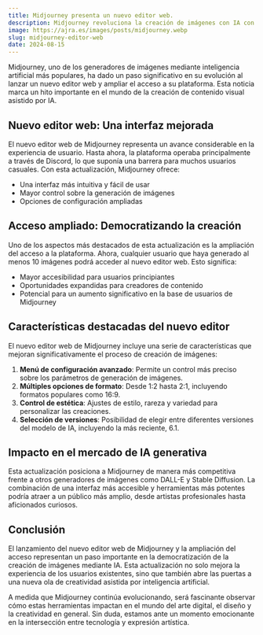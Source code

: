 ```yaml
---
title: Midjourney presenta un nuevo editor web.
description: Midjourney revoluciona la creación de imágenes con IA con un nuevo editor web y acceso ampliado.
image: https://ajra.es/images/posts/midjourney.webp
slug: midjourney-editor-web
date: 2024-08-15
---
```


Midjourney, uno de los generadores de imágenes mediante inteligencia artificial más populares, ha dado un paso significativo en su evolución al lanzar un nuevo editor web y ampliar el acceso a su plataforma. Esta noticia marca un hito importante en el mundo de la creación de contenido visual asistido por IA.

## Nuevo editor web: Una interfaz mejorada

El nuevo editor web de Midjourney representa un avance considerable en la experiencia de usuario. Hasta ahora, la plataforma operaba principalmente a través de Discord, lo que suponía una barrera para muchos usuarios casuales. Con esta actualización, Midjourney ofrece:

- Una interfaz más intuitiva y fácil de usar
- Mayor control sobre la generación de imágenes
- Opciones de configuración ampliadas

## Acceso ampliado: Democratizando la creación

Uno de los aspectos más destacados de esta actualización es la ampliación del acceso a la plataforma. Ahora, cualquier usuario que haya generado al menos 10 imágenes podrá acceder al nuevo editor web. Esto significa:

- Mayor accesibilidad para usuarios principiantes
- Oportunidades expandidas para creadores de contenido
- Potencial para un aumento significativo en la base de usuarios de Midjourney

## Características destacadas del nuevo editor

El nuevo editor web de Midjourney incluye una serie de características que mejoran significativamente el proceso de creación de imágenes:

1. **Menú de configuración avanzado**: Permite un control más preciso sobre los parámetros de generación de imágenes.
2. **Múltiples opciones de formato**: Desde 1:2 hasta 2:1, incluyendo formatos populares como 16:9.
3. **Control de estética**: Ajustes de estilo, rareza y variedad para personalizar las creaciones.
4. **Selección de versiones**: Posibilidad de elegir entre diferentes versiones del modelo de IA, incluyendo la más reciente, 6.1.

## Impacto en el mercado de IA generativa

Esta actualización posiciona a Midjourney de manera más competitiva frente a otros generadores de imágenes como DALL-E y Stable Diffusion. La combinación de una interfaz más accesible y herramientas más potentes podría atraer a un público más amplio, desde artistas profesionales hasta aficionados curiosos.

## Conclusión

El lanzamiento del nuevo editor web de Midjourney y la ampliación del acceso representan un paso importante en la democratización de la creación de imágenes mediante IA. Esta actualización no solo mejora la experiencia de los usuarios existentes, sino que también abre las puertas a una nueva ola de creatividad asistida por inteligencia artificial.

A medida que Midjourney continúa evolucionando, será fascinante observar cómo estas herramientas impactan en el mundo del arte digital, el diseño y la creatividad en general. Sin duda, estamos ante un momento emocionante en la intersección entre tecnología y expresión artística.